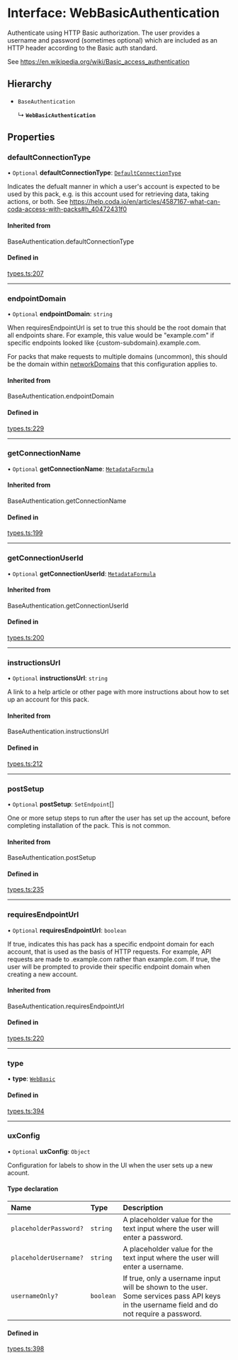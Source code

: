 # Interface: WebBasicAuthentication

Authenticate using HTTP Basic authorization. The user provides a username and password
(sometimes optional) which are included as an HTTP header according to the Basic auth standard.

See https://en.wikipedia.org/wiki/Basic_access_authentication

## Hierarchy

- `BaseAuthentication`

  ↳ **`WebBasicAuthentication`**

## Properties

### defaultConnectionType

• `Optional` **defaultConnectionType**: [`DefaultConnectionType`](../enums/DefaultConnectionType.md)

Indicates the defualt manner in which a user's account is expected to be used by this pack,
e.g. is this account used for retrieving data, taking actions, or both.
See https://help.coda.io/en/articles/4587167-what-can-coda-access-with-packs#h_40472431f0

#### Inherited from

BaseAuthentication.defaultConnectionType

#### Defined in

[types.ts:207](https://github.com/coda/packs-sdk/blob/main/types.ts#L207)

___

### endpointDomain

• `Optional` **endpointDomain**: `string`

When requiresEndpointUrl is set to true this should be the root domain that all endpoints share.
For example, this value would be "example.com" if specific endpoints looked like {custom-subdomain}.example.com.

For packs that make requests to multiple domains (uncommon), this should be the domain within
[networkDomains](PackDefinition.md#networkdomains) that this configuration applies to.

#### Inherited from

BaseAuthentication.endpointDomain

#### Defined in

[types.ts:229](https://github.com/coda/packs-sdk/blob/main/types.ts#L229)

___

### getConnectionName

• `Optional` **getConnectionName**: [`MetadataFormula`](../README.md#metadataformula)

#### Inherited from

BaseAuthentication.getConnectionName

#### Defined in

[types.ts:199](https://github.com/coda/packs-sdk/blob/main/types.ts#L199)

___

### getConnectionUserId

• `Optional` **getConnectionUserId**: [`MetadataFormula`](../README.md#metadataformula)

#### Inherited from

BaseAuthentication.getConnectionUserId

#### Defined in

[types.ts:200](https://github.com/coda/packs-sdk/blob/main/types.ts#L200)

___

### instructionsUrl

• `Optional` **instructionsUrl**: `string`

A link to a help article or other page with more instructions about how to set up an account for this pack.

#### Inherited from

BaseAuthentication.instructionsUrl

#### Defined in

[types.ts:212](https://github.com/coda/packs-sdk/blob/main/types.ts#L212)

___

### postSetup

• `Optional` **postSetup**: `SetEndpoint`[]

One or more setup steps to run after the user has set up the account, before completing installation of the pack.
This is not common.

#### Inherited from

BaseAuthentication.postSetup

#### Defined in

[types.ts:235](https://github.com/coda/packs-sdk/blob/main/types.ts#L235)

___

### requiresEndpointUrl

• `Optional` **requiresEndpointUrl**: `boolean`

If true, indicates this has pack has a specific endpoint domain for each account, that is used
as the basis of HTTP requests. For example, API requests are made to <custom-subdomain>.example.com
rather than example.com. If true, the user will be prompted to provide their specific endpoint domain
when creating a new account.

#### Inherited from

BaseAuthentication.requiresEndpointUrl

#### Defined in

[types.ts:220](https://github.com/coda/packs-sdk/blob/main/types.ts#L220)

___

### type

• **type**: [`WebBasic`](../enums/AuthenticationType.md#webbasic)

#### Defined in

[types.ts:394](https://github.com/coda/packs-sdk/blob/main/types.ts#L394)

___

### uxConfig

• `Optional` **uxConfig**: `Object`

Configuration for labels to show in the UI when the user sets up a new acount.

#### Type declaration

| Name | Type | Description |
| :------ | :------ | :------ |
| `placeholderPassword?` | `string` | A placeholder value for the text input where the user will enter a password. |
| `placeholderUsername?` | `string` | A placeholder value for the text input where the user will enter a username. |
| `usernameOnly?` | `boolean` | If true, only a username input will be shown to the user. Some services pass API keys in the username field and do not require a password. |

#### Defined in

[types.ts:398](https://github.com/coda/packs-sdk/blob/main/types.ts#L398)
